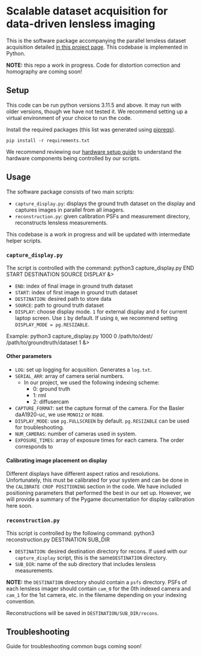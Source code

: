 # Scalable dataset acquisition for data-driven lensless imaging

This is the software package accompanying the parallel lensless dataset acquisition detailed [in this project page](https://waller-lab.github.io/parallel-lensless-dataset/). This codebase is implemented in Python.

**NOTE:** this repo a work in progress. Code for distortion correction and homography are coming soon!

## Setup
This code can be run python versions 3.11.5 and above. It may run with older versions, though we have not tested it. We recommend setting up a virtual environment of your choice to run the code. 

Install the required packages (this list was generated using [pipreqs](https://github.com/bndr/pipreqs)).

    pip install -r requirements.txt

We recommend reviewing our [hardware setup guide](https://waller-lab.github.io/parallel-lensless-dataset/hardware.html) to understand the hardware components being controlled by our scripts.

## Usage
The software package consists of two main scripts:
- `capture_display.py`: displays the ground truth dataset on the display and captures images in parallel from all imagers.
- `reconstruction.py`: given calibration PSFs and measurement directory, reconstructs lensless measurements.

This codebase is a work in progress and will be updated with intermediate helper scripts.

### `capture_display.py`
The script is controlled with the command:
    python3 capture_display.py END START DESTINATION SOURCE DISPLAY &>

- `END`: index of final image in ground truth dataset
- `START`: index of first image in ground truth dataset
- `DESTINATION`: desired path to store data
- `SOURCE`: path to ground truth dataset
- `DISPLAY`: choose display mode. `1` for external display and `0` for current laptop screen. Use `1` by default. If using `0`, we recommend setting `DISPLAY_MODE = pg.RESIZABLE`.

Example:
    python3 capture_display.py 1000 0 /path/to/dest/ /path/to/groundtruth/dataset 1 &>

#### Other parameters
- `LOG`: set up logging for acqusition. Generates a `log.txt`.
- `SERIAL_ARR`: array of camera serial numbers.
    - In our project, we used the following indexing scheme:
        - 0: ground truth
        - 1: rml
        - 2: diffusercam
- `CAPTURE_FORMAT`: set the capture format of the camera. For the Basler daA1920-uc, we use `MONO12` or `RGB8`.
- `DISPLAY_MODE`: use `pg.FULLSCREEN` by default. `pg.RESIZABLE` can be used for troubleshooting.
- `NUM_CAMERAS`: number of cameras used in system. 
- `EXPOSURE_TIMES`: array of exposure times for each camera. The order corresponds to 

#### Calibrating image placement on display
Different displays have different aspect ratios and resolutions. Unfortunately, this must be calibrated for your system and can be done in the `CALIBRATE CROP POSITIONING` section in the code. We have included positioning parameters that performed the best in our set up. However, we will provide a summary of the Pygame documentation for display calibration here soon.

### `reconstruction.py`
This script is controlled by the following command:
    python3 reconstruction.py DESTINATION SUB_DIR

- `DESTINATION`: desired destination directory for recons. If used with our `capture_display` script, this is the same`DESTINATION` directory.
- `SUB_DIR`: name of the sub directory that includes lensless measurements.

**NOTE:** the `DESTINATION` directory should contain a `psfs` directory. PSFs of each lensless imager should contain `cam_0` for the 0th indexed camera and `cam_1` for the 1st camera, etc. in the filename depending on your indexing convention.

Reconstructions will be saved in `DESTINATION/SUB_DIR/recons`.

## Troubleshooting
Guide for troubleshooting common bugs coming soon!
